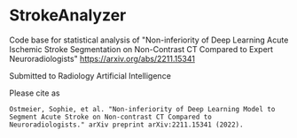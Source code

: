 # StrokeAnalyzer

Code base for statistical analysis of "Non-inferiority of Deep Learning Acute Ischemic Stroke Segmentation on Non-Contrast CT Compared to Expert Neuroradiologists" https://arxiv.org/abs/2211.15341

Submitted to Radiology Artificial Intelligence

Please cite as

```
Ostmeier, Sophie, et al. "Non-inferiority of Deep Learning Model to Segment Acute Stroke on Non-contrast CT Compared to Neuroradiologists." arXiv preprint arXiv:2211.15341 (2022).
```
